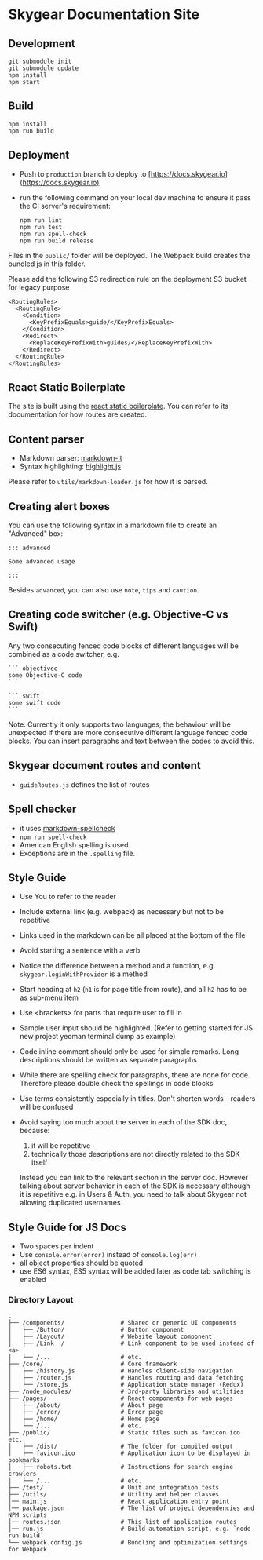 # Skygear Documentation Site

## Development
```
git submodule init
git submodule update
npm install
npm start
```

## Build
```
npm install
npm run build
```


## Deployment

- Push to `production` branch to deploy to
  [https://docs.skygear.io](https://docs.skygear.io)

- run the following command on your local dev machine to ensure it pass the
  CI server's requirement:

  ```
  npm run lint
  npm run test
  npm run spell-check
  npm run build release
  ```

Files in the `public/` folder will be deployed. The Webpack build creates the bundled js in this folder.

Please add the following S3 redirection rule on the deployment S3 bucket for legacy purpose

```
<RoutingRules>
  <RoutingRule>
    <Condition>
      <KeyPrefixEquals>guide/</KeyPrefixEquals>
    </Condition>
    <Redirect>
      <ReplaceKeyPrefixWith>guides/</ReplaceKeyPrefixWith>
    </Redirect>
  </RoutingRule>
</RoutingRules>
```

## React Static Boilerplate

The site is built using the [react static boilerplate](https://github.com/kriasoft/react-static-boilerplate). You can refer to its documentation for how routes are created.

## Content parser

- Markdown parser: [markdown-it](https://github.com/markdown-it/markdown-it)
- Syntax highlighting: [highlight.js](https://highlightjs.org)

Please refer to `utils/markdown-loader.js` for how it is parsed.

## Creating alert boxes

You can use the following syntax in a markdown file to create an "Advanced" box:

```
::: advanced

Some advanced usage

:::
```

Besides `advanced`, you can also use `note`, `tips` and `caution`.

## Creating code switcher (e.g. Objective-C vs Swift)

Any two consecuting fenced code blocks of different languages will be combined
as a code switcher, e.g.

    ``` objectivec
    some Objective-C code
    ```

    ``` swift
    some swift code
    ```

Note: Currently it only supports two languages; the behaviour will be unexpected
if there are more consecutive different language fenced code blocks.
You can insert paragraphs and text between the codes to avoid this.

## Skygear document routes and content

- `guideRoutes.js` defines the list of routes

## Spell checker

- it uses [markdown-spellcheck](https://github.com/lukeapage/node-markdown-spellcheck)
- `npm run spell-check`
- American English spelling is used.
- Exceptions are in the `.spelling` file.


## Style Guide

- Use You to refer to the reader
- Include external link (e.g. webpack) as necessary but not to be repetitive
- Links used in the markdown can be all placed at the bottom of the file
- Avoid starting a sentence with a verb
- Notice the difference between a method and a function, e.g. `skygear.loginWithProvider` is a method
- Start heading at `h2` (`h1` is for page title from route), and all `h2` has to be as sub-menu item
- Use &lt;brackets> for parts that require user to fill in
- Sample user input should be highlighted. (Refer to getting started for JS new project yeoman terminal dump as example)
- Code inline comment should only be used for simple remarks. Long descriptions should be written as separate paragraphs
- While there are spelling check for paragraphs, there are none for code. Therefore please double check the spellings in code blocks
- Use terms consistently especially in titles. Don't shorten words - readers will be confused
- Avoid saying too much about the server in each of the SDK doc, because:
  1. it will be repetitive
  2. technically those descriptions are not directly related to the SDK itself

  Instead you can link to the relevant section in the server doc.
  However talking about server behavior in each of the SDK is necessary although it is repetitive
  e.g. in Users & Auth, you need to talk about Skygear not allowing duplicated usernames

## Style Guide for JS Docs
- Two spaces per indent
- Use `console.error(error)` instead of `console.log(err)`
- all object properties should be quoted
- use ES6 syntax, ES5 syntax will be added later as code tab switching is enabled

### Directory Layout

```shell
.
├── /components/                # Shared or generic UI components
│   ├── /Button/                # Button component
│   ├── /Layout/                # Website layout component
│   ├── /Link  /                # Link component to be used instead of <a>
│   └── /...                    # etc.
├── /core/                      # Core framework
│   ├── /history.js             # Handles client-side navigation
│   ├── /router.js              # Handles routing and data fetching
│   └── /store.js               # Application state manager (Redux)
├── /node_modules/              # 3rd-party libraries and utilities
├── /pages/                     # React components for web pages
│   ├── /about/                 # About page
│   ├── /error/                 # Error page
│   ├── /home/                  # Home page
│   └── /...                    # etc.
├── /public/                    # Static files such as favicon.ico etc.
│   ├── /dist/                  # The folder for compiled output
│   ├── favicon.ico             # Application icon to be displayed in bookmarks
│   ├── robots.txt              # Instructions for search engine crawlers
│   └── /...                    # etc.
├── /test/                      # Unit and integration tests
├── /utils/                     # Utility and helper classes
│── main.js                     # React application entry point
│── package.json                # The list of project dependencies and NPM scripts
│── routes.json                 # This list of application routes
│── run.js                      # Build automation script, e.g. `node run build`
└── webpack.config.js           # Bundling and optimization settings for Webpack
```
